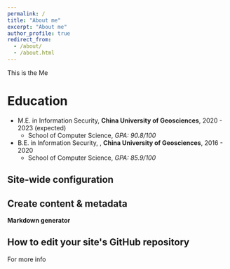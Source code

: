 ```yaml
---
permalink: /
title: "About me"
excerpt: "About me"
author_profile: true
redirect_from: 
  - /about/
  - /about.html
---
```


This is the Me

Education
======
* M.E. in Information Security, **China University of Geosciences**, 2020 - 2023 (expected)
  *   School of Computer Science, *GPA: 90.8/100*
* B.E. in Information Security, , **China University of Geosciences**, 2016 - 2020
  *   School of Computer Science, *GPA: 85.9/100*




Site-wide configuration
------


Create content & metadata
------


**Markdown generator**


How to edit your site's GitHub repository
------


For more info


